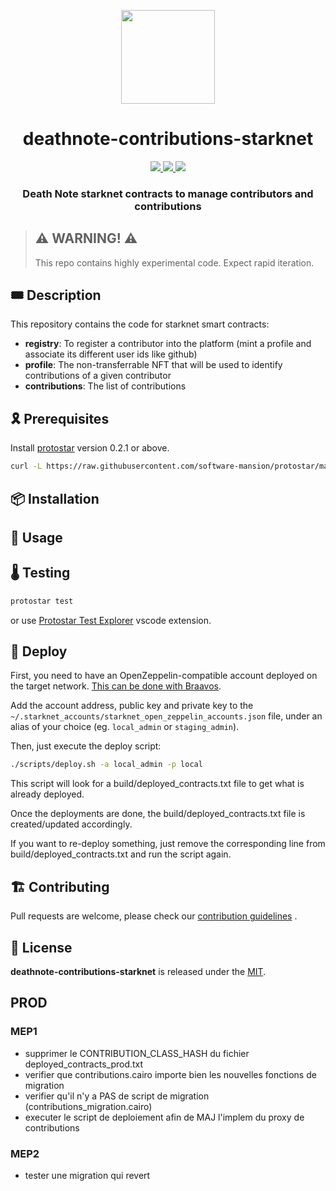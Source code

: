 <p align="center">
    <img width="150" src="resources/img/logo.png">
</p>
<div align="center">
  <h1 align="center">deathnote-contributions-starknet</h1>
  <p align="center">
    <a href="https://discord.gg/onlydust">
        <img src="https://img.shields.io/badge/Discord-6666FF?style=for-the-badge&logo=discord&logoColor=white">
    </a>
    <a href="https://twitter.com/intent/follow?screen_name=onlydust_xyz">
        <img src="https://img.shields.io/badge/Twitter-1DA1F2?style=for-the-badge&logo=twitter&logoColor=white">
    </a>
    <a href="https://contributions.onlydust.xyz/">
        <img src="https://img.shields.io/badge/Contribute-6A1B9A?style=for-the-badge&logo=notion&logoColor=white">
    </a>
  </p>
  
  <h3 align="center">Death Note starknet contracts to manage contributors and contributions</h3>
</div>

> ## ⚠️ WARNING! ⚠️
>
> This repo contains highly experimental code.
> Expect rapid iteration.

## 🎟️ Description

This repository contains the code for starknet smart contracts:

* **registry**: To register a contributor into the platform (mint a profile and associate its different user ids like github)
* **profile**: The non-transferrable NFT that will be used to identify contributions of a given contributor
* **contributions**: The list of contributions

## 🎗️ Prerequisites

Install [protostar](https://docs.swmansion.com/protostar/) version 0.2.1 or above.

```bash
curl -L https://raw.githubusercontent.com/software-mansion/protostar/master/install.sh | bash
```

## 📦 Installation

## 🔬 Usage

## 🌡️ Testing

```bash
protostar test
```

or use [Protostar Test Explorer](https://marketplace.visualstudio.com/items?itemName=abuisset.vscode-protostar-test-adapter) vscode extension.

## 🚀 Deploy

First, you need to have an OpenZeppelin-compatible account deployed on the target network.
[This can be done with Braavos](https://braavos.notion.site/Using-StarkNet-CLI-with-your-Braavos-Private-Key-c4e1acc0425e4a0089bd9aaa4b1aee3e).

Add the account address, public key and private key to the `~/.starknet_accounts/starknet_open_zeppelin_accounts.json` file,
under an alias of your choice (eg. `local_admin` or `staging_admin`).

Then, just execute the deploy script:

```bash
./scripts/deploy.sh -a local_admin -p local
```

This script will look for a build/deployed_contracts.txt file to get what is already deployed.

Once the deployments are done, the build/deployed_contracts.txt file is created/updated accordingly.

If you want to re-deploy something, just remove the corresponding line from build/deployed_contracts.txt and run the script again.

## 🏗 Contributing

Pull requests are welcome, please check our [contribution guidelines](./CONTRIBUTING.md) .

## 📄 License

**deathnote-contributions-starknet** is released under the [MIT](LICENSE).

## PROD

### MEP1

* supprimer le CONTRIBUTION_CLASS_HASH du fichier deployed_contracts_prod.txt
* verifier que contributions.cairo importe bien les nouvelles fonctions de migration
* verifier qu'il n'y a PAS de script de migration (contributions_migration.cairo)
* executer le script de deploiement afin de MAJ l'implem du proxy de contributions

### MEP2

* tester une migration qui revert
